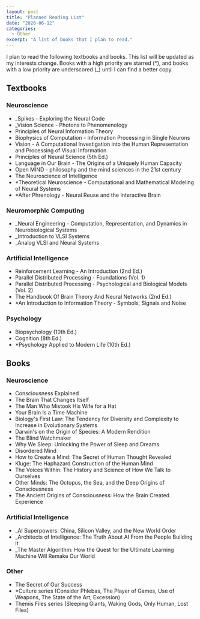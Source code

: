 ```yaml
---
layout: post
title: "Planned Reading List"
date: "2020-06-12"
categories:
  - Other
excerpt: "A list of books that I plan to read."
---
```


I plan to read the following textbooks and books. This list will be updated as my interests change. Books with a high priority are starred (*), and books with a low priority are underscored (_) until I can find a better copy.

## Textbooks

### Neuroscience

- _Spikes - Exploring the Neural Code
- _Vision Science - Photons to Phenomenology
- Principles of Neural Information Theory
- Biophysics of Computation - Information Processing in Single Neurons
- Vision - A Computational Investigation into the Human Representation and Processing of Visual Information
- Principles of Neural Science (5th Ed.)
- Language in Our Brain - The Origins of a Uniquely Human Capacity
- Open MIND - philosophy and the mind sciences in the 21st century
- The Neuroscience of Intelligence
- *Theoretical Neuroscience - Computational and Mathematical Modeling of Neural Systems
- *After Phrenology - Neural Reuse and the Interactive Brain

### Neuromorphic Computing

- _Neural Engineering - Computation, Representation, and Dynamics in Neurobiological Systems
- _Introduction to VLSI Systems
- _Analog VLSI and Neural Systems

### Artificial Intelligence

- Reinforcement Learning - An Introduction (2nd Ed.)
- Parallel Distributed Processing - Foundations (Vol. 1)
- Parallel Distributed Processing - Psychological and Biological Models (Vol. 2)
- The Handbook Of Brain Theory And Neural Networks (2nd Ed.)
- *An Introduction to Information Theory - Symbols, Signals and Noise

### Psychology

- Biopsychology (10th Ed.)
- Cognition (8th Ed.)
- *Psychology Applied to Modern Life (10th Ed.)

## Books

### Neuroscience

- Consciousness Explained
- The Brain That Changes Itself
- The Man Who Mistook His Wife for a Hat
- Your Brain Is a Time Machine
- Biology's First Law: The Tendency for Diversity and Complexity to Increase in Evolutionary Systems
- Darwin's on the Origin of Species: A Modern Rendition
- The Blind Watchmaker
- Why We Sleep: Unlocking the Power of Sleep and Dreams
- Disordered Mind
- How to Create a Mind: The Secret of Human Thought Revealed
- Kluge: The Haphazard Construction of the Human Mind
- The Voices Within: The History and Science of How We Talk to Ourselves
- Other Minds: The Octopus, the Sea, and the Deep Origins of Consciousness
- The Ancient Origins of Consciousness: How the Brain Created Experience

### Artificial Intelligence

- _AI Superpowers: China, Silicon Valley, and the New World Order
- _Architects of Intelligence: The Truth About AI From the People Building It
- _The Master Algorithm: How the Quest for the Ultimate Learning Machine Will Remake Our World

### Other

- The Secret of Our Success
- *Culture series (Consider Phlebas, The Player of Games, Use of Weapons, The State of the Art, Excession)
- Themis Files series (Sleeping Giants, Waking Gods, Only Human, Lost Files)
